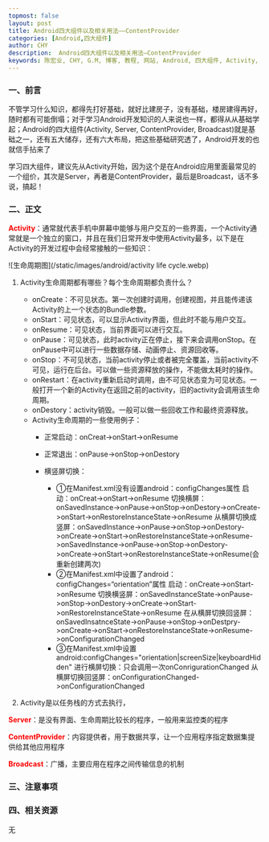 ```yaml
---
topmost: false
layout: post
title: Android四大组件以及相关用法——ContentProvider
categories: [Android,四大组件]
author: CHY
description:  Android四大组件以及相关用法—ContentProvider
keywords: 陈宏业, CHY, G.M, 博客, 教程, 网站, Android, 四大组件, Activity, Server, ContentProvider, Broadcast, BroadcastReceiver
---
```


### 一、前言
不管学习什么知识，都得先打好基础，就好比建房子，没有基础，楼房建得再好，随时都有可能倒塌；对于学习Android开发知识的人来说也一样，都得从从基础学起；Android的四大组件(Activity, Server, ContentProvider, Broadcast)就是基础之一，还有五大储存，还有六大布局，把这些基础研究透了，Android开发的也就信手拈来了

学习四大组件，建议先从Activity开始，因为这个是在Android应用里面最常见的一个组价，其次是Server，再者是ContentProvider，最后是Broadcast，话不多说，搞起！

### 二、正文

<span style="color:red;font-weight:bold">Activity</span>：通常就代表手机中屏幕中能够与用户交互的一些界面，一个Activity通常就是一个独立的窗口，并且在我们日常开发中使用Activity最多，以下是在Activity的开发过程中会经常接触的一些知识：

  ![生命周期图](/static/images/android/activity life cycle.webp)

  1. Activity生命周期都有哪些？每个生命周期都负责什么？

      + onCreate：不可见状态。第一次创建时调用，创建视图，并且能传递该Activity的上一个状态的Bundle参数。
      + onStart：可见状态，可以显示Activity界面，但此时不能与用户交互。
      + onResume：可见状态，当前界面可以进行交互。
      + onPause：可见状态，此时activity正在停止，接下来会调用onStop。在onPause中可以进行一些数据存储、动画停止、资源回收等。
      + onStop：不可见状态，当前activity停止或者被完全覆盖，当前activity不可见，运行在后台。可以做一些资源释放的操作，不能做太耗时的操作。
      + onRestart：在activity重新启动时调用，由不可见状态变为可见状态。一般打开一个新的Activity在返回之前的activity，旧的activity会调用该生命周期。
      + onDestory：activity销毁。一般可以做一些回收工作和最终资源释放。
      + Activity生命周期的一些使用例子：
        - 正常启动：onCreat->onStart->onResume
        - 正常退出：onPause->onStop->onDestory
        - 横竖屏切换：
          
          - ①在Manifest.xml没有设置android：configChanges属性
            启动：onCreat->onStart->onResume
            切换横屏：onSavedInstance->onPause->onStop->onDestory->onCreate->onStart->onRestoreInstanceState->onResume
            从横屏切换成竖屏：onSavedInstance->onPause->onStop->onDestory->onCreate->onStart->onRestoreInstanceState->onResume->onSavedInstance->onPause->onStop->onDestory->onCreate->onStart->onRestoreInstanceState->onResume(会重新创建两次)
          - ②在Manifest.xml中设置了android：configChanges=“orientation”属性
            启动：onCreate->onStart->onResume
            切换横竖屏：onSavedInstanceState->onPause->onStop->onDestory->onCreate->onStart->onRestoreInstanceState->onResume
            在从横屏切换回竖屏：onSavedInsatnceState->onPause->onStop->onDestpry->onCreate->onStart->onRestoreInstanceState->onResume->onConfigurationChanged
          - ③在Manifest.xml中设置android:configChanges="orientation|screenSize|keyboardHidden"
            进行横屏切换：只会调用一次onConrigurationChanged
            从横屏切换回竖屏：onConfigurationChanged->onConfigurationChanged

  1. Activity是以任务栈的方式去执行，

<span style="color:red;font-weight:bold">Server</span>：是没有界面、生命周期比较长的程序，一般用来监控类的程序

<span style="color:red;font-weight:bold">ContentProvider</span>：内容提供者，用于数据共享，让一个应用程序指定数据集提供给其他应用程序

<span style="color:red;font-weight:bold">Broadcast</span>：广播，主要应用在程序之间传输信息的机制

### 三、注意事项

### 四、相关资源
无
